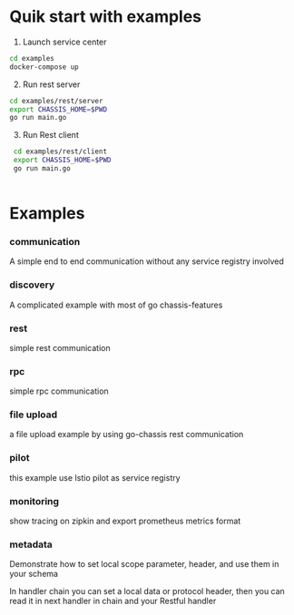 # Quik start with examples

1. Launch service center
```sh
cd examples
docker-compose up
```

2. Run rest server

```sh 
cd examples/rest/server
export CHASSIS_HOME=$PWD
go run main.go

```

3. Run Rest client
```sh 
 cd examples/rest/client
 export CHASSIS_HOME=$PWD
 go run main.go
 
```

# Examples

### communication
 
A simple end to end communication without any service registry involved

### discovery

A complicated example with most of go chassis-features

### rest

simple rest communication 

### rpc

simple rpc communication

### file upload

a file upload example by using go-chassis rest communication

### pilot 

this example use  Istio pilot as service registry

### monitoring

show tracing on zipkin and export prometheus metrics format  

### metadata

Demonstrate how to set local scope parameter, header, and use them in your schema

In handler chain you can set a local data or protocol header, then you can read it in next handler in chain and your Restful handler